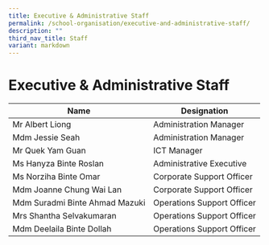 ```yaml
---
title: Executive & Administrative Staff
permalink: /school-organisation/executive-and-administrative-staff/
description: ""
third_nav_title: Staff
variant: markdown
---
```

Executive &amp; Administrative Staff
================================


|Name |	Designation | 
| -------- | -------- |
|Mr Albert Liong | 	Administration Manager |
|Mdm Jessie Seah | 	Administration Manager |
|Mr Quek Yam Guan | 	ICT Manager |
|Ms Hanyza Binte Roslan | 	Administrative Executive |
|Ms Norziha Binte Omar | 	Corporate Support Officer | 
|Mdm Joanne Chung Wai Lan | 	Corporate Support Officer | 
|Mdm Suradmi Binte Ahmad Mazuki | 	Operations Support Officer |
|Mrs Shantha Selvakumaran | 	Operations Support Officer |
|Mdm Deelaila Binte Dollah       | 	Operations Support Officer |